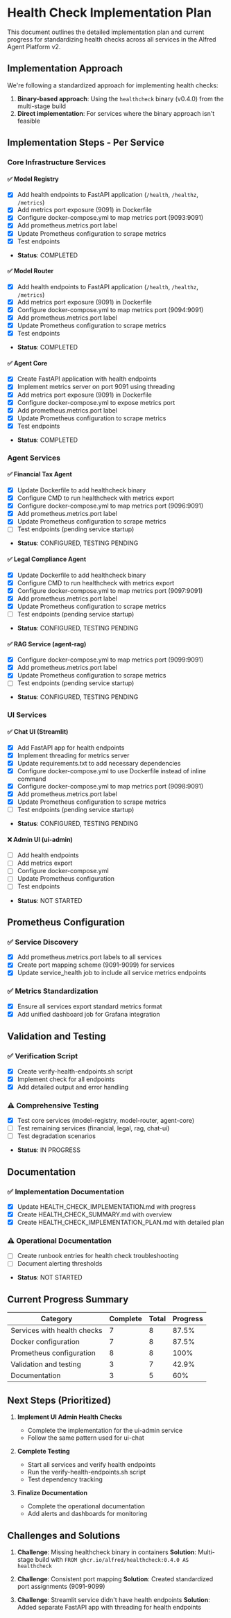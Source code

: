# Health Check Implementation Plan

This document outlines the detailed implementation plan and current progress for standardizing health checks across all services in the Alfred Agent Platform v2.

## Implementation Approach

We're following a standardized approach for implementing health checks:

1. **Binary-based approach**: Using the `healthcheck` binary (v0.4.0) from the multi-stage build
2. **Direct implementation**: For services where the binary approach isn't feasible

## Implementation Steps - Per Service

### Core Infrastructure Services

#### ✅ Model Registry
- [x] Add health endpoints to FastAPI application (`/health`, `/healthz`, `/metrics`)
- [x] Add metrics port exposure (9091) in Dockerfile
- [x] Configure docker-compose.yml to map metrics port (9093:9091)
- [x] Add prometheus.metrics.port label
- [x] Update Prometheus configuration to scrape metrics
- [x] Test endpoints
- **Status**: COMPLETED

#### ✅ Model Router
- [x] Add health endpoints to FastAPI application (`/health`, `/healthz`, `/metrics`)
- [x] Add metrics port exposure (9091) in Dockerfile
- [x] Configure docker-compose.yml to map metrics port (9094:9091)
- [x] Add prometheus.metrics.port label
- [x] Update Prometheus configuration to scrape metrics
- [x] Test endpoints
- **Status**: COMPLETED

#### ✅ Agent Core
- [x] Create FastAPI application with health endpoints
- [x] Implement metrics server on port 9091 using threading
- [x] Add metrics port exposure (9091) in Dockerfile
- [x] Configure docker-compose.yml to expose metrics port
- [x] Add prometheus.metrics.port label
- [x] Update Prometheus configuration to scrape metrics
- [x] Test endpoints
- **Status**: COMPLETED

### Agent Services

#### ✅ Financial Tax Agent
- [x] Update Dockerfile to add healthcheck binary
- [x] Configure CMD to run healthcheck with metrics export
- [x] Configure docker-compose.yml to map metrics port (9096:9091)
- [x] Add prometheus.metrics.port label
- [x] Update Prometheus configuration to scrape metrics
- [ ] Test endpoints (pending service startup)
- **Status**: CONFIGURED, TESTING PENDING

#### ✅ Legal Compliance Agent
- [x] Update Dockerfile to add healthcheck binary
- [x] Configure CMD to run healthcheck with metrics export
- [x] Configure docker-compose.yml to map metrics port (9097:9091)
- [x] Add prometheus.metrics.port label
- [x] Update Prometheus configuration to scrape metrics
- [ ] Test endpoints (pending service startup)
- **Status**: CONFIGURED, TESTING PENDING

#### ✅ RAG Service (agent-rag)
- [x] Configure docker-compose.yml to map metrics port (9099:9091)
- [x] Add prometheus.metrics.port label
- [x] Update Prometheus configuration to scrape metrics
- [ ] Test endpoints (pending service startup)
- **Status**: CONFIGURED, TESTING PENDING

### UI Services

#### ✅ Chat UI (Streamlit)
- [x] Add FastAPI app for health endpoints
- [x] Implement threading for metrics server
- [x] Update requirements.txt to add necessary dependencies
- [x] Configure docker-compose.yml to use Dockerfile instead of inline command
- [x] Configure docker-compose.yml to map metrics port (9098:9091)
- [x] Add prometheus.metrics.port label
- [x] Update Prometheus configuration to scrape metrics
- [ ] Test endpoints (pending service startup)
- **Status**: CONFIGURED, TESTING PENDING

#### ❌ Admin UI (ui-admin)
- [ ] Add health endpoints
- [ ] Add metrics export
- [ ] Configure docker-compose.yml
- [ ] Update Prometheus configuration
- [ ] Test endpoints
- **Status**: NOT STARTED

## Prometheus Configuration

### ✅ Service Discovery
- [x] Add prometheus.metrics.port labels to all services
- [x] Create port mapping scheme (9091-9099) for services
- [x] Update service_health job to include all service metrics endpoints

### ✅ Metrics Standardization
- [x] Ensure all services export standard metrics format
- [x] Add unified dashboard job for Grafana integration

## Validation and Testing

### ✅ Verification Script
- [x] Create verify-health-endpoints.sh script
- [x] Implement check for all endpoints
- [x] Add detailed output and error handling

### ⚠️ Comprehensive Testing
- [x] Test core services (model-registry, model-router, agent-core)
- [ ] Test remaining services (financial, legal, rag, chat-ui)
- [ ] Test degradation scenarios
- **Status**: IN PROGRESS

## Documentation

### ✅ Implementation Documentation
- [x] Update HEALTH_CHECK_IMPLEMENTATION.md with progress
- [x] Create HEALTH_CHECK_SUMMARY.md with overview
- [x] Create HEALTH_CHECK_IMPLEMENTATION_PLAN.md with detailed plan

### ⚠️ Operational Documentation
- [ ] Create runbook entries for health check troubleshooting
- [ ] Document alerting thresholds
- **Status**: NOT STARTED

## Current Progress Summary

| Category | Complete | Total | Progress |
|----------|----------|-------|----------|
| Services with health checks | 7 | 8 | 87.5% |
| Docker configuration | 7 | 8 | 87.5% |
| Prometheus configuration | 8 | 8 | 100% |
| Validation and testing | 3 | 7 | 42.9% |
| Documentation | 3 | 5 | 60% |

## Next Steps (Prioritized)

1. **Implement UI Admin Health Checks**
   - Complete the implementation for the ui-admin service
   - Follow the same pattern used for ui-chat

2. **Complete Testing**
   - Start all services and verify health endpoints
   - Run the verify-health-endpoints.sh script
   - Test dependency tracking

3. **Finalize Documentation**
   - Complete the operational documentation
   - Add alerts and dashboards for monitoring

## Challenges and Solutions

1. **Challenge**: Missing healthcheck binary in containers
   **Solution**: Multi-stage build with `FROM ghcr.io/alfred/healthcheck:0.4.0 AS healthcheck`

2. **Challenge**: Consistent port mapping
   **Solution**: Created standardized port assignments (9091-9099)

3. **Challenge**: Streamlit service didn't have health endpoints
   **Solution**: Added separate FastAPI app with threading for health endpoints